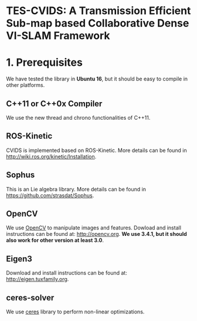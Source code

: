 # TES-CVIDS: A Transmission Efficient Sub-map based Collaborative Dense VI-SLAM Framework

# 1. Prerequisites
We have tested the library in **Ubuntu 16**, but it should be easy to compile in other platforms.

## C++11 or C++0x Compiler
We use the new thread and chrono functionalities of C++11.

## ROS-Kinetic
CVIDS is implemented based on ROS-Kinetic. More details can be found in http://wiki.ros.org/kinetic/Installation.

## Sophus
This is an Lie algebra library. More details can be found in https://github.com/strasdat/Sophus.

## OpenCV
We use [OpenCV](http://opencv.org) to manipulate images and features. Dowload and install instructions can be found at: http://opencv.org. **We use 3.4.1, but it should also work for other version at least 3.0**.

## Eigen3
Download and install instructions can be found at: http://eigen.tuxfamily.org.

## ceres-solver
We use [ceres](http://www.ceres-solver.org/) library to perform non-linear optimizations.



